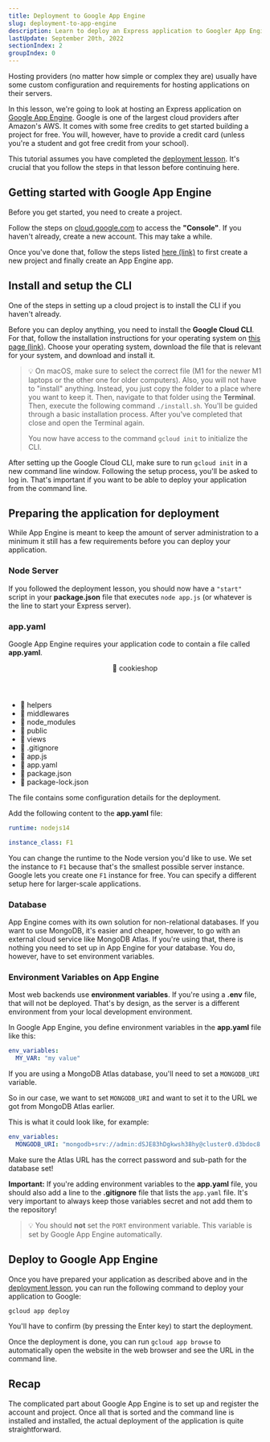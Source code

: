 ```yaml
---
title: Deployment to Google App Engine
slug: deployment-to-app-engine
description: Learn to deploy an Express application to Googler App Engine.
lastUpdate: September 20th, 2022
sectionIndex: 2
groupIndex: 0
---
```



Hosting providers (no matter how simple or complex they are) usually have some custom configuration and requirements for hosting applications on their servers. 

In this lesson, we're going to look at hosting an Express application on [Google App Engine](https://cloud.google.com/appengine). Google is one of the largest cloud providers after Amazon's AWS. It comes with some free credits to get started building a project for free. You will, however, have to provide a credit card (unless you're a student and got free credit from your school).

This tutorial assumes you have completed the [deployment lesson](/express-tutorial/v1/deployment/). It's crucial that you follow the steps in that lesson before continuing here. 

## Getting started with Google App Engine

Before you get started, you need to create a project. 

Follow the steps on [cloud.google.com](https://cloud.google.com/appengine) to access the **"Console"**. If you haven't already, create a new account. This may take a while. 

Once you've done that, follow the steps listed [here (link)](https://cloud.google.com/appengine/docs/standard/nodejs/building-app/creating-project) to first create a new project and finally create an App Engine app. 

## Install and setup the CLI

One of the steps in setting up a cloud project is to install the CLI if you haven't already. 

Before you can deploy anything, you need to install the **Google Cloud CLI**. For that, follow the installation instructions for your operating system on [this page (link)](https://cloud.google.com/sdk/docs/install). Choose your operating system, download the file that is relevant for your system, and download and install it. 

>💡 On macOS, make sure to select the correct file (M1 for the newer M1 laptops or the other one for older computers).
>Also, you will not have to "install" anything. Instead, you just copy the folder to a place where you want to keep it. Then, navigate to that folder using the **Terminal**. Then, execute the following command `./install.sh`. You'll be guided through a basic installation process. After you've completed that close and open the Terminal again. 
>
>You now have access to the command `gcloud init` to initialize the CLI. 

After setting up the Google Cloud CLI, make sure to run `gcloud init` in a new command line window. Following the setup process, you'll be asked to log in. That's important if you want to be able to deploy your application from the command line. 

## Preparing the application for deployment

While App Engine is meant to keep the amount of server administration to a minimum it still has a few requirements before you can deploy your application. 

### Node Server

If you followed the deployment lesson, you should now have a `"start"` script in your **package.json** file that executes `node app.js` (or whatever is the line to start your Express server).

### app.yaml

Google App Engine requires your application code to contain a file called **app.yaml**. 

<div class="demowindow demowindow--files" aria-hidden="true" tabindex="-1">
  <header>
    <div class="demowindow__btn"></div>
    <div class="demowindow__btn"></div>
    <div class="demowindow__btn"></div>
    <div class="demowindow__title">📁 cookieshop</div>
  </header>
  <main>
    <ul>
      <li>📁 helpers</li>
      <li>📁 middlewares</li>
      <li>📁 node_modules</li>
      <li>📁 public</li>
      <li>📁 views</li>
      <li>📄 .gitignore</li>
      <li>📄 app.js</li>
      <li>📄 app.yaml</li>
      <li>📄 package.json</li>
      <li>📄 package-lock.json</li>
    </ul>
  </main>
</div>

The file contains some configuration details for the deployment. 

Add the following content to the **app.yaml** file: 

```yaml
runtime: nodejs14

instance_class: F1
```

You can change the runtime to the Node version you'd like to use. We set the instance to `F1` because that's the smallest possible server instance. Google lets you create one `F1` instance for free. You can specify a different setup here for larger-scale applications.

### Database

App Engine comes with its own solution for non-relational databases. If you want to use MongoDB, it's easier and cheaper, however, to go with an external cloud service like MongoDB Atlas. If you're using that, there is nothing you need to set up in App Engine for your database. You do, however, have to set environment variables.

### Environment Variables on App Engine

Most web backends use **environment variables**. If you're using a **.env** file, that will not be deployed. That's by design, as the server is a different environment from your local development environment. 

In Google App Engine, you define environment variables in the **app.yaml** file like this: 

```yml
env_variables:
  MY_VAR: "my value"
```

If you are using a MongoDB Atlas database, you'll need to set a `MONGODB_URI` variable. 


So in our case, we want to set `MONGODB_URI` and want to set it to the URL we got from MongoDB Atlas earlier. 

This is what it could look like, for example: 

```yaml
env_variables:
  MONGODB_URI: "mongodb+srv://admin:dSJE83hDgkwsh38hy@cluster0.d3bdoc8.mongodb.net/cookieshop?retryWrites=true&w=majority"
```

Make sure the Atlas URL has the correct password and sub-path for the database set!

**Important:** If you're adding environment variables to the **app.yaml** file, you should also add a line to the **.gitignore** file that lists the `app.yaml` file. It's very important to always keep those variables secret and not add them to the repository!

>💡 You should **not** set the `PORT` environment variable. This variable is set by Google App Engine automatically.

## Deploy to Google App Engine

Once you have prepared your application as described above and in the [deployment lesson](/express-tutorial/v1/deployment/), you can run the following command to deploy your application to Google:

```
gcloud app deploy
```

You'll have to confirm (by pressing the Enter key) to start the deployment.

Once the deployment is done, you can run `gcloud app browse` to automatically open the website in the web browser and see the URL in the command line. 

## Recap

The complicated part about Google App Engine is to set up and register the account and project. Once all that is sorted and the command line is installed and installed, the actual deployment of the application is quite straightforward. 